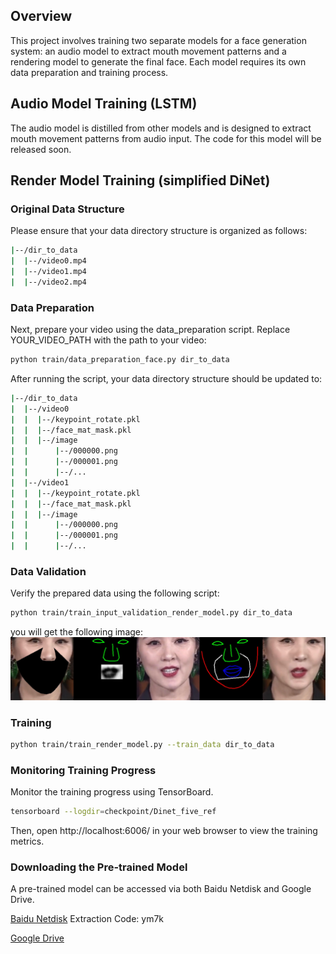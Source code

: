 ## Overview
This project involves training two separate models for a face generation system: an audio model to extract mouth movement patterns and a rendering model to generate the final face. Each model requires its own data preparation and training process.
## Audio Model Training (LSTM)
The audio model is distilled from other models and is designed to extract mouth movement patterns from audio input. The code for this model will be released soon.
## Render Model Training (simplified DiNet)
### Original Data Structure
Please ensure that your data directory structure is organized as follows:
```bash
|--/dir_to_data
|  |--/video0.mp4
|  |--/video1.mp4
|  |--/video2.mp4
```
### Data Preparation
Next, prepare your video using the data_preparation script. Replace YOUR_VIDEO_PATH with the path to your video:
```bash
python train/data_preparation_face.py dir_to_data
```
After running the script, your data directory structure should be updated to:
```bash
|--/dir_to_data
|  |--/video0
|  |  |--/keypoint_rotate.pkl
|  |  |--/face_mat_mask.pkl
|  |  |--/image
|  |      |--/000000.png
|  |      |--/000001.png
|  |      |--/...
|  |--/video1
|  |  |--/keypoint_rotate.pkl
|  |  |--/face_mat_mask.pkl
|  |  |--/image
|  |      |--/000000.png
|  |      |--/000001.png
|  |      |--/...
```
### Data Validation
Verify the prepared data using the following script:
```bash
python train/train_input_validation_render_model.py dir_to_data
```
you will get the following image:
![](validation.jpg)
### Training 
```bash
python train/train_render_model.py --train_data dir_to_data
```
### Monitoring Training Progress
Monitor the training progress using TensorBoard.
```bash
tensorboard --logdir=checkpoint/Dinet_five_ref
```
Then, open http://localhost:6006/ in your web browser to view the training metrics.

### Downloading the Pre-trained Model
A pre-trained model can be accessed via both Baidu Netdisk and Google Drive.

 [Baidu Netdisk](https://pan.baidu.com/s/1oB7kJl6xf70t1P3rVkypRQ?pwd=ym7k)  Extraction Code: ym7k 
 
 [Google Drive](https://drive.google.com/file/d/108-cmzzDglGROMwi-CQ91Eijx1aBGur-/view?usp=drive_link)
